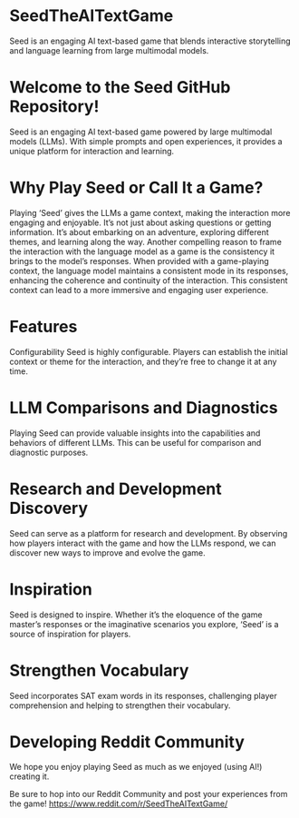 # SeedTheAITextGame
Seed is an engaging AI text-based game that blends interactive storytelling and language learning from large multimodal models.

# Welcome to the Seed GitHub Repository!
Seed is an engaging AI text-based game powered by large multimodal models (LLMs). With simple prompts and open experiences, it provides a unique platform for interaction and learning.

# Why Play Seed or Call It a Game?
Playing ‘Seed’ gives the LLMs a game context, making the interaction more engaging and enjoyable. It’s not just about asking questions or getting information. It’s about embarking on an adventure, exploring different themes, and learning along the way. Another compelling reason to frame the interaction with the language model as a game is the consistency it brings to the model’s responses. When provided with a game-playing context, the language model maintains a consistent mode in its responses, enhancing the coherence and continuity of the interaction. This consistent context can lead to a more immersive and engaging user experience.

# Features
Configurability
Seed is highly configurable. Players can establish the initial context or theme for the interaction, and they’re free to change it at any time.

# LLM Comparisons and Diagnostics
Playing Seed can provide valuable insights into the capabilities and behaviors of different LLMs. This can be useful for comparison and diagnostic purposes.

# Research and Development Discovery
Seed can serve as a platform for research and development. By observing how players interact with the game and how the LLMs respond, we can discover new ways to improve and evolve the game.

# Inspiration
Seed is designed to inspire. Whether it’s the eloquence of the game master’s responses or the imaginative scenarios you explore, ‘Seed’ is a source of inspiration for players.

# Strengthen Vocabulary
Seed incorporates SAT exam words in its responses, challenging player comprehension and helping to strengthen their vocabulary.

# Developing Reddit Community
We hope you enjoy playing Seed as much as we enjoyed (using AI!) creating it. 

Be sure to hop into our Reddit Community and post your experiences from the game!
https://www.reddit.com/r/SeedTheAITextGame/
